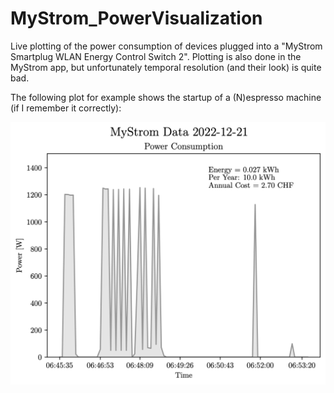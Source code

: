 # MyStrom_PowerVisualization

Live plotting of the power consumption of devices plugged into a "MyStrom Smartplug WLAN Energy Control Switch 2". Plotting is also done in the MyStrom app, but unfortunately temporal resolution (and their look) is quite bad.

The following plot for example shows the startup of a (N)espresso machine (if I remember it correctly):

<img src="./Plots/NespressoMachine.png" width="600" alt="NespressoPower" align="center" vspace="0">
